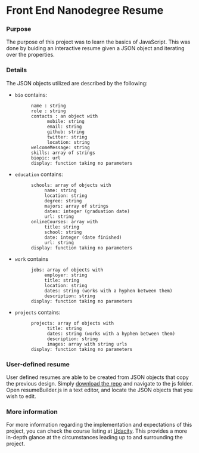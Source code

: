 Front End Nanodegree Resume
============================

### Purpose
The purpose of this project was to learn the basics of JavaScript. This was done by buiding an interactive resume given a JSON object and iterating over the properties.

### Details
The JSON objects utilized are described by the following:

* `bio` contains:
        
            name : string
            role : string
            contacts : an object with
                  mobile: string
                  email: string 
                  github: string
                  twitter: string 
                  location: string
            welcomeMessage: string 
            skills: array of strings
            biopic: url
            display: function taking no parameters

* `education` contains:
      
            schools: array of objects with
                 name: string
                 location: string
                 degree: string
                 majors: array of strings
                 dates: integer (graduation date)
                 url: string
            onlineCourses: array with
                 title: string
                 school: string
                 date: integer (date finished)
                 url: string
            display: function taking no parameters

* `work` contains
          
            jobs: array of objects with
                 employer: string 
                 title: string 
                 location: string 
                 dates: string (works with a hyphen between them)
                 description: string 
            display: function taking no parameters

* `projects` contains:

            projects: array of objects with
                  title: string 
                  dates: string (works with a hyphen between them)
                  description: string
                  images: array with string urls
            display: function taking no parameters

### User-defined resume
User defined resumes are able to be created from JSON objects that copy the previous design. Simply [download the repo](https://github.com/jwelker110/frontend-nanodegree-resume/archive/master.zip) and navigate to the js folder. Open resumeBuilder.js in a text editor, and locate the JSON objects that you wish to edit.

### More information
For more information regarding the implementation and expectations of this project, you can check the course listing at [Udacity](https://www.udacity.com/course/viewer#!/c-ud804/l-3077038869/m-3071088640). This provides a more in-depth glance at the circumstances leading up to and surrounding the project.
